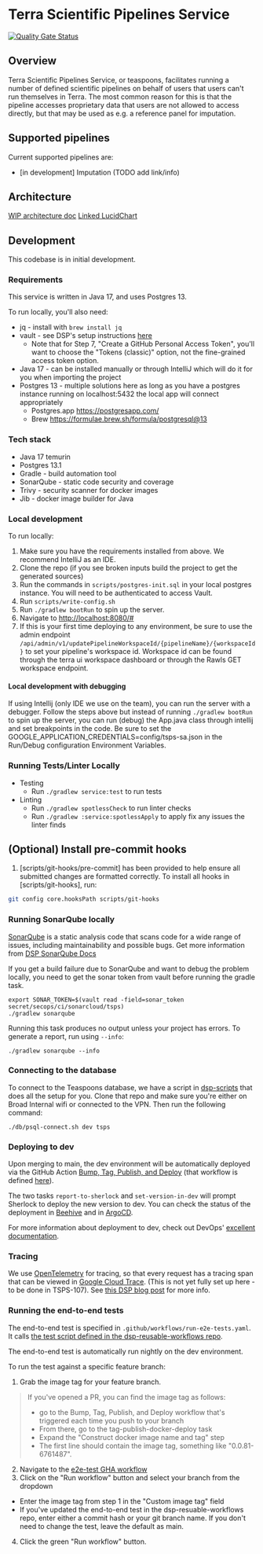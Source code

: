 # Terra Scientific Pipelines Service

[![Quality Gate Status](https://sonarcloud.io/api/project_badges/measure?project=DataBiosphere_terra-scientific-pipelines-service&metric=alert_status)](https://sonarcloud.io/summary/new_code?id=DataBiosphere_terra-scientific-pipelines-service)

## Overview

Terra Scientific Pipelines Service, or teaspoons, facilitates running a number of defined scientific pipelines 
on behalf of users that users can't run themselves in Terra. The most common reason for this is that the pipeline 
accesses proprietary data that users are not allowed to access directly, but that may be used as e.g. a reference panel 
for imputation.

## Supported pipelines

Current supported pipelines are:
- [in development] Imputation (TODO add link/info)

## Architecture

[WIP architecture doc](https://docs.google.com/document/d/1dAPwOG2z1h0B5CszeQ0DfyToniNV_3y1OBV7x7L8ofI/edit?usp=sharing)
[Linked LucidChart](https://lucid.app/lucidchart/2f067b5e-2d40-41b4-a5f3-a9dc72d83820/edit?viewport_loc=-72%2C25%2C1933%2C1133%2C0_0&invitationId=inv_97522cca-1b6d-44fe-9552-8f959d410dd7)

## Development

This codebase is in initial development.

### Requirements

This service is written in Java 17, and uses Postgres 13.

To run locally, you'll also need:
- jq - install with `brew install jq`
- vault - see DSP's setup instructions [here](https://docs.google.com/document/d/11pZE-GqeZFeSOG0UpGg_xyTDQpgBRfr0MLxpxvvQgEw/edit#heading=h.1k9ij99wmle2)
  - Note that for Step 7, "Create a GitHub Personal Access Token", you'll want to choose
    the "Tokens (classic)" option, not the fine-grained access token option.
- Java 17 - can be installed manually or through IntelliJ which will do it for you when importing the project
- Postgres 13 - multiple solutions here as long as you have a postgres instance running on localhost:5432 the local app will connect appropriately
  - Postgres.app https://postgresapp.com/
  - Brew https://formulae.brew.sh/formula/postgresql@13

### Tech stack

- Java 17 temurin
- Postgres 13.1
- Gradle - build automation tool
- SonarQube - static code security and coverage
- Trivy - security scanner for docker images
- Jib - docker image builder for Java

### Local development

To run locally:
1. Make sure you have the requirements installed from above. We recommend IntelliJ as an IDE.
2. Clone the repo (if you see broken inputs build the project to get the generated sources)
3. Run the commands in `scripts/postgres-init.sql` in your local postgres instance. You will need to be authenticated to access Vault.
4. Run `scripts/write-config.sh`
5. Run `./gradlew bootRun` to spin up the server.
6. Navigate to [http://localhost:8080/#](http://localhost:8080/#)
7. If this is your first time deploying to any environment, be sure to use the admin endpoint `/api/admin/v1/updatePipelineWorkspaceId/{pipelineName}/{workspaceId}` to set your pipeline's workspace id. Workspace id can be found through the terra ui workspace dashboard or through the Rawls GET workspace endpoint.


#### Local development with debugging
If using Intellij (only IDE we use on the team), you can run the server with a debugger. Follow
the steps above but instead of running `./gradlew bootRun` to spin up the server, you can run
(debug) the App.java class through intellij and set breakpoints in the code.  Be sure to set the
GOOGLE_APPLICATION_CREDENTIALS=config/tsps-sa.json in the Run/Debug configuration Environment Variables.

### Running Tests/Linter Locally
- Testing
  - Run `./gradlew service:test` to run tests
- Linting
  - Run `./gradlew spotlessCheck` to run linter checks 
  - Run `./gradlew :service:spotlessApply` to apply fix any issues the linter finds

## (Optional) Install pre-commit hooks
1. [scripts/git-hooks/pre-commit] has been provided to help ensure all submitted changes are formatted correctly.  To install all hooks in [scripts/git-hooks], run:
```bash
git config core.hooksPath scripts/git-hooks
```

### Running SonarQube locally

[SonarQube](https://www.sonarqube.org) is a static analysis code that scans code for a wide
range of issues, including maintainability and possible bugs. Get more information from
[DSP SonarQube Docs](https://dsp-security.broadinstitute.org/appsec-team-internal/appsec-team-internal/security-activities/sast-1#)

If you get a build failure due to
SonarQube and want to debug the problem locally, you need to get the sonar token from vault
before running the gradle task.

```shell
export SONAR_TOKEN=$(vault read -field=sonar_token secret/secops/ci/sonarcloud/tsps)
./gradlew sonarqube
```

Running this task produces no output unless your project has errors. To
generate a report, run using `--info`:

```shell
./gradlew sonarqube --info
```

### Connecting to the database

To connect to the Teaspoons database, we have a script in [dsp-scripts](https://github.com/broadinstitute/dsp-scripts) that 
does all the setup for you. Clone that repo and make sure you're either on Broad Internal wifi or connected
to the VPN. Then run the following command:

```shell
./db/psql-connect.sh dev tsps
```

### Deploying to dev

Upon merging to main, the dev environment will be automatically deployed via the GitHub Action [Bump, Tag, Publish, and Deploy](https://github.com/DataBiosphere/terra-scientific-pipelines-service/actions/workflows/tag-publish.yml)
(that workflow is defined [here](https://github.com/DataBiosphere/terra-scientific-pipelines-service/blob/main/.github/workflows/tag-publish.yml)). 

The two tasks `report-to-sherlock` and `set-version-in-dev` will prompt Sherlock to deploy the new version to dev. 
You can check the status of the deployment in [Beehive](https://beehive.dsp-devops.broadinstitute.org/apps/tsps) and in 
[ArgoCD](https://ap-argocd.dsp-devops.broadinstitute.org/applications/ap-argocd/tsps-dev).

For more information about deployment to dev, check out DevOps' [excellent documentation](https://docs.google.com/document/d/1lkUkN2KOpHKWufaqw_RIE7EN3vN4G2xMnYBU83gi8VA/).

### Tracing

We use [OpenTelemetry](https://opentelemetry.io/) for tracing, so that every request has a tracing span that can 
be viewed in [Google Cloud Trace](https://cloud.google.com/trace). (This is not yet fully set up here - to be done in TSPS-107). 
See [this DSP blog post](https://broadworkbench.atlassian.net/wiki/x/AoGlrg) for more info.

### Running the end-to-end tests

The end-to-end test is specified in `.github/workflows/run-e2e-tests.yaml`. It calls [the test script defined 
in the dsp-reusable-workflows repo](https://github.com/broadinstitute/dsp-reusable-workflows/blob/main/e2e-test/tsps_e2e_test.py).

The end-to-end test is automatically run nightly on the dev environment. 

To run the test against a specific feature branch:
1. Grab the image tag for your feature branch. 
> If you've opened a PR, you can find the image tag as follows:
> - go to the Bump, Tag, Publish, and Deploy workflow that's triggered each time you push to your branch
> - From there, go to the tag-publish-docker-deploy task
> - Expand the "Construct docker image name and tag" step
> - The first line should contain the image tag, something like "0.0.81-6761487".
2. Navigate to the [e2e-test GHA workflow](https://github.com/DataBiosphere/terra-scientific-pipelines-service/actions/workflows/run-e2e-tests.yaml)
3. Click on the "Run workflow" button and select your branch from the dropdown
 - Enter the image tag from step 1 in the "Custom image tag" field
 - If you've updated the end-to-end test in the dsp-resuable-workflows repo, enter either a commit hash or your git 
branch name. If you don't need to change the test, leave the default as main.
4. Click the green "Run workflow" button.
